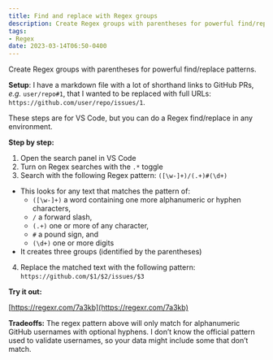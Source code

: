 ```yaml
---
title: Find and replace with Regex groups
description: Create Regex groups with parentheses for powerful find/replace patterns
tags:
- Regex
date: 2023-03-14T06:50-0400
---
```


Create Regex groups with parentheses for powerful find/replace patterns.

**Setup**: I have a markdown file with a lot of shorthand links to GitHub PRs,
_e.g._ `user/repo#1`, that I wanted to be replaced with full URLs:
`https://github.com/user/repo/issues/1`.

These steps are for VS Code, but you can do a Regex find/replace in any
environment.

**Step by step:**

1. Open the search panel in VS Code
2. Turn on Regex searches with the `.*` toggle
3. Search with the following Regex pattern: `([\w-]+)/(.+)#(\d+)`
 - This looks for any text that matches the pattern of:
   - `([\w-]+)` a word containing one more alphanumeric or hyphen characters,
   - `/` a forward slash,
   - `(.+)` one or more of any character,
   - `#` a pound sign, and
   - `(\d+)` one or more digits
 - It creates three groups (identified by the parentheses)
4. Replace the matched text with the following pattern:
   `https://github.com/$1/$2/issues/$3`

**Try it out:**

[https://regexr.com/7a3kb](https://regexr.com/7a3kb)

**Tradeoffs:** The regex pattern above will only match for alphanumeric GitHub
usernames with optional hyphens. I don’t know the official pattern used to
validate usernames, so your data might include some that don’t match.
